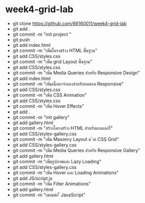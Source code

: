 # week4-grid-lab
- git clone https://github.com/66160011/week4-grid-lab
- git add .
- git commit -m "init project " 
- git push
- git add index.html 
- git commit -m "เพิ่มโครงสร้าง HTML พื้นฐาน"
- git add CSS/styles.css
- git commit -m "เพิ่ม grid Layout พื้นฐาน"
- git add CSS/styles.css
- git commit -m "เพิ่ม Media Queries สําหรับ Responsive Design"   
- git add index.html
- git commit -m "เพิ่มเนื้อหาจําลองสําหรับทดสอบ Responsive"   
- git add CSS/styles.css
- git commit -m "เพิ่ม CSS Animation"
- git add CSS/styles.css
- git commit -m "เพิ่ม Hover Effects"
- git add .
- git commit -m "init gallery"
- git add gallery.html
- git commit -m "สร้างโครงสร้าง HTML สําหรับแกลเลอรี่"
- git add CSS/styles-gallery.css 
- git commit -m "เพิ่ม Masonry Layout ด ้วย CSS Grid"
- git add CSS/styles-gallery.css
- git commit -m "เพิ่ม Media Queries สําหรับ Responsive Gallery"
- git add gallery.html
- git commit -m "เพิ่มรูปภาพและ Lazy Loading"
- git add CSS/styles-gallery.css
- git commit -m "เพิ่ม Hover และ Loading Animations"
- git add JS/script.js 
- git commit -m "เพิ่ม Filter Animations"
- git add gallery.html
- git commit -m "เชอมต่อ ื่ JavaScript"